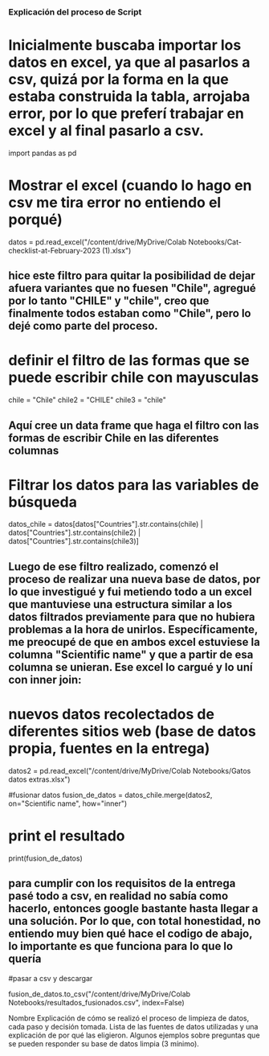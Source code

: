 ### Explicación del proceso de Script

# Inicialmente buscaba importar los datos en excel, ya que al pasarlos a csv, quizá por la forma en la que estaba construida la tabla, arrojaba error, por lo que preferí trabajar en excel y al final pasarlo a csv.


import pandas as pd

# Mostrar el excel (cuando lo hago en csv me tira error no entiendo el porqué)
datos = pd.read_excel("/content/drive/MyDrive/Colab Notebooks/Cat-checklist-at-February-2023 (1).xlsx")

## hice este filtro para quitar la posibilidad de dejar afuera variantes que no fuesen "Chile", agregué por lo tanto "CHILE" y "chile", creo que finalmente todos estaban como "Chile", pero lo dejé como parte del proceso. 

# definir el filtro de las formas que se puede escribir chile con mayusculas
chile = "Chile"
chile2 = "CHILE"
chile3 = "chile"
## Aquí cree un data frame que haga el filtro con las formas de escribir Chile en las diferentes columnas

# Filtrar los datos para las variables de búsqueda
datos_chile = datos[datos["Countries"].str.contains(chile) | datos["Countries"].str.contains(chile2) | datos["Countries"].str.contains(chile3)]

## Luego de ese filtro realizado, comenzó el proceso de realizar una nueva base de datos, por lo que investigué y fui metiendo todo a un excel que mantuviese una estructura similar a los datos filtrados previamente para que no hubiera problemas a la hora de unirlos. Específicamente, me preocupé de que en ambos excel estuviese la columna "Scientific name" y que a partir de esa columna se unieran. Ese excel lo cargué y lo uní con inner join: 


# nuevos datos recolectados de diferentes sitios web (base de datos propia, fuentes en la entrega)
datos2 = pd.read_excel("/content/drive/MyDrive/Colab Notebooks/Gatos datos extras.xlsx")

#fusionar datos
fusion_de_datos = datos_chile.merge(datos2, on="Scientific name", how="inner")

# print el resultado
print(fusion_de_datos)


## para cumplir con los requisitos de la entrega pasé todo a csv, en realidad no sabía como hacerlo, entonces google bastante hasta llegar a una solución. Por lo que, con total honestidad, no entiendo muy bien qué hace el codigo de abajo, lo importante es que funciona para lo que lo quería


#pasar a csv y descargar

fusion_de_datos.to_csv("/content/drive/MyDrive/Colab Notebooks/resultados_fusionados.csv", index=False)






Nombre
Explicación de cómo se realizó el proceso de limpieza de datos, cada paso y decisión tomada.
Lista de las fuentes de datos utilizadas y una explicación de por qué las eligieron.
Algunos ejemplos sobre preguntas que se pueden responder su base de datos limpia (3 mínimo).